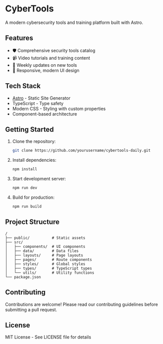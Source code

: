 # CyberTools 

A modern cybersecurity tools and training platform built with Astro.

## Features

- 🛡️ Comprehensive security tools catalog
- 📹 Video tutorials and training content
- 🔄 Weekly updates on new tools
- 📱 Responsive, modern UI design

## Tech Stack

- [Astro](https://astro.build) - Static Site Generator
- TypeScript - Type safety
- Modern CSS - Styling with custom properties
- Component-based architecture

## Getting Started

1. Clone the repository:
   ```bash
   git clone https://github.com/yourusername/cybertools-daily.git
   ```

2. Install dependencies:
   ```bash
   npm install
   ```

3. Start development server:
   ```bash
   npm run dev
   ```

4. Build for production:
   ```bash
   npm run build
   ```

## Project Structure

```
/
├── public/          # Static assets
├── src/
│   ├── components/  # UI components
│   ├── data/        # Data files
│   ├── layouts/     # Page layouts
│   ├── pages/       # Route components
│   ├── styles/      # Global styles
│   ├── types/       # TypeScript types
│   └── utils/       # Utility functions
└── package.json
```

## Contributing

Contributions are welcome! Please read our contributing guidelines before submitting a pull request.

## License

MIT License - See LICENSE file for details
